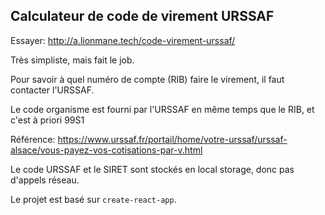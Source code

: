 Calculateur de code de virement URSSAF
--------------------------------------

Essayer: http://a.lionmane.tech/code-virement-urssaf/

Très simpliste, mais fait le job.

Pour savoir à quel numéro de compte (RIB) faire le virement, il faut contacter l'URSSAF.

Le code organisme est fourni par l'URSSAF en même temps que le RIB, et c'est à priori 99S1

Référence: https://www.urssaf.fr/portail/home/votre-urssaf/urssaf-alsace/vous-payez-vos-cotisations-par-v.html

Le code URSSAF et le SIRET sont stockés en local storage, donc pas d'appels réseau.

Le projet est basé sur `create-react-app`.
